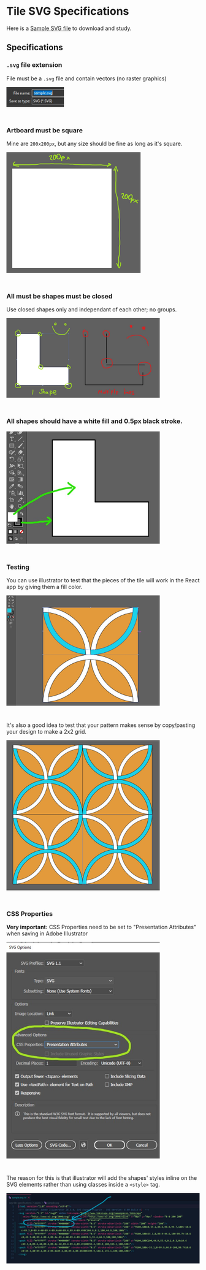 # Tile SVG Specifications

Here is a [Sample SVG file](assets/sample.svg) to download and study.

## Specifications

### `.svg` file extension

File must be a `.svg` file and contain vectors (no raster graphics)

<img src="assets/save-as-svg.jpg" alt="Save as SVG" style="margin-bottom: 25px; width: 150px;" />

### Artboard must be square
Mine are `200x200px`, but any size should be fine as long as it's square.

<img src="assets/dimensions.jpg" alt="Square Artboard" style="margin-bottom: 25px; width: 350px;" />

### All must be shapes must be closed
Use closed shapes only and independant of each other; no groups.

<img src="assets/one-shape-vs-multiple-lines.jpg" alt="One shape" style="margin-bottom: 25px; width: 400px;" />

### All shapes should have a white fill and 0.5px black stroke.

<img src="assets/white-fill-black-stroke.jpg" alt="White fill and black stroke" style="margin-bottom: 25px; width: 400px;" />

### Testing
You can use illustrator to test that the pieces of the tile will work in the React app by giving them a fill color.

<img src="assets/testing-fills.jpg" alt="Testing fills" style="margin-bottom: 25px; width: 400px;" />

It's also a good idea to test that your pattern makes sense by copy/pasting your design to make a 2x2 grid.

<img src="assets/testing-pattern.jpg" alt="Testing fills" style="margin-bottom: 25px; width: 400px;" />

### CSS Properties
__Very important:__ CSS Properties need to be set to "Presentation Attributes" when saving in Adobe Illustrator

<img src="assets/css-props-presentation-attributes.jpg" alt="Presentation attributes" style="margin-bottom: 25px; width: 400px;" />

The reason for this is that illustrator will add the shapes' styles inline on the SVG elements rather than using classes inside a `<style>` tag.

<img src="assets/purpose-of-presentation-attributes.jpg" alt="Presentation attributes" style="margin-bottom: 25px;" />